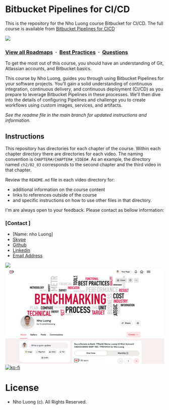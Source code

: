 # Bitbucket Pipelines for CI/CD

This is the repository for the Nho Luong course Bitbucket for CI/CD. The full course is available from [Bitbucket Pipelines for CICD](https://github.com/nholuongut/Bitbucket-Pipelines-for-CI-CDbitbucket-pipelines-for-ci-cd)

![](https://i.imgur.com/waxVImv.png)
### [View all Roadmaps](https://github.com/nholuongut/all-roadmaps) &nbsp;&middot;&nbsp; [Best Practices](https://github.com/nholuongut/all-roadmaps/blob/main/public/best-practices/) &nbsp;&middot;&nbsp; [Questions](https://www.linkedin.com/in/nholuong/)

<p>To get the most out of this course, you should have an understanding of Git, Atlassian accounts, and Bitbucket basics.</p>

<p>This course by Nho Luong, guides you through using Bitbucket Pipelines for your software projects. You'll gain a solid understanding of continuous integration, continuous delivery, and continuous deployment (CI/CD) as you prepare to leverage Bitbucket Pipelines in these processes. We'll then dive into the details of configuring Pipelines and challenge you to create workflows using custom images, services, and artifacts.</p>

_See the readme file in the main branch for updated instructions and information._

## Instructions

This repository has directories for each chapter of the course.  Within each chapter directory there are directories for each video.  The naming convention is `CHAPTER#/CHAPTER#_VIDEO#`. As an example, the directory named `ch2/02_03` corresponds to the second chapter and the third video in that chapter.

Review the `README.md` file in each video directory for:

- additional information on the course content
- links to references outside of the course
- and specific instructions on how to use other files in that directory.

I'm are always open to your feedback.  Please contact as bellow information:
### [Contact ]
* [Name: nho Luong]
* [Skype](luongutnho_skype)
* [Github](https://github.com/nholuongut/)
* [Linkedin](https://www.linkedin.com/in/nholuong/)
* [Email Address](luongutnho@hotmail.com)

![](https://i.imgur.com/waxVImv.png)
![](bitfield.png)
[![ko-fi](https://ko-fi.com/img/githubbutton_sm.svg)](https://ko-fi.com/nholuong)

# License
* Nho Luong (c). All Rights Reserved.
